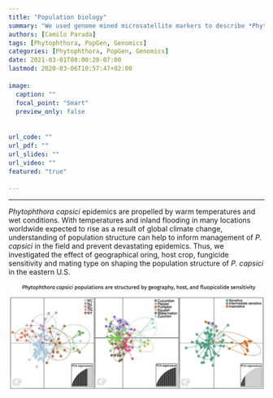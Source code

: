 ```yaml
---
title: "Population biology"
summary: "We used genome mined microsatellite markers to describe *Phytophthora capsici* population structure in the eastern Unite States"
authors: [Camilo Parada]
tags: [Phytophthora, PopGen, Genomics]
categories: [Phytophthora, PopGen, Genomics]
date: 2021-03-01T08:00:20-07:00
lastmod: 2020-03-06T10:57:47+02:00

image:
  caption: ""
  focal_point: "Smart"
  preview_only: false


url_code: ""
url_pdf: ""
url_slides: ""
url_video: ""
featured: "true"

---
```


------

*Phytophthora capsici* epidemics are propelled by warm temperatures and wet conditions. With temperatures and inland flooding in many locations worldwide expected to rise as a result of global climate change, understanding of population structure can help to inform management of *P. capsici* in the field and prevent devastating epidemics. Thus, we investigated the effect of geographical oring, host crop, fungicide sensitivity and mating type on shaping the population structure of *P. capsici* in the eastern U.S.

![](structure.png)

